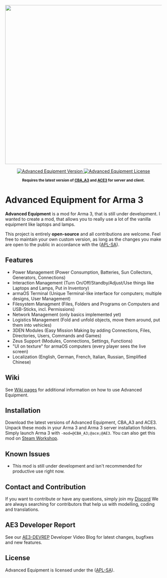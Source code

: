 <p align="center">
    <img src="https://github.com/y0014984/Advanced-Equipment/raw/master/design/Advanced-Eqipment-Logo-Simple-Font.png" width="512">
</p>

<p align="center">
    <a href="https://github.com/y0014984/Advanced-Equipment/releases/latest">
        <img src="https://img.shields.io/badge/Version-0.5.3-blue.svg?style=flat-square" alt="Advanced Equipment Version">
    </a>
    <a href="https://www.bistudio.com/community/licenses/arma-public-license-share-alike">
        <img src="https://img.shields.io/badge/License-APL%20SA-red.svg?style=flat-square" alt="Advanced Equipment License">
    </a>
</p>

<p align="center">
    <sup><strong>Requires the latest version of <a href="https://github.com/CBATeam/CBA_A3/releases">CBA_A3</a> and <a href="https://github.com/acemod/ACE3/releases">ACE3</a> for server and client.<br/></strong></sup>
</p>

# Advanced Equipment for Arma 3

**Advanced Equipment** is a mod for Arma 3, that is still under development. I wanted to create a mod, that allows you to really use a lot of the vanilla equipment like laptops and lamps.

This project is entirely **open-source** and all contributions are welcome. Feel free to maintain your own custom version, as long as the changes you make are open to the public in accordance with the ([APL-SA](https://www.bistudio.com/community/licenses/arma-public-license-share-alike)).

## Features

- Power Management (Power Consumption, Batteries, Sun Collectors, Generators, Connections)
- Interaction Management (Turn On/Off/Standby/Adjust/Use things like Laptops and Lamps, Put in Inventory)
- armaOS Terminal (Unique Terminal-like interface for computers; multiple designs, User Management)
- Filesystem Managment (Files, Folders and Programs on Computers and USB-Sticks, incl. Permissions)
- Network Management (only basics implemented yet)
- Logistics Management (Fold and unfold objects, move them around, put them into vehicles)
- 3DEN Modules (Easy Mission Making by adding Connections, Files, Directories, Users, Commands and Games)
- Zeus Support (Modules, Connections, Settings, Functions)
- "UI on texture" for armaOS computers (every player sees the live screen)
- Localization (English, German, French, Italian, Russian, Simplified Chinese)

## Wiki

See <a href="https://github.com/y0014984/Advanced-Equipment/wiki">Wiki pages</a> for additional information on how to use Advanced Equipment.

## Installation

Download the latest versions of Advanced Equipment, CBA_A3 and ACE3. Unpack these mods in your Arma 3 and Arma 3 server installation folders.
Simply launch Arma 3 with `-mod=@CBA_A3;@ace;@AE3`. You can also get this mod on <a href="https://steamcommunity.com/sharedfiles/filedetails/?id=2888888564">Steam Workshop</a>.

## Known Issues

- This mod is still under development and isn't recommended for productive use right now.

## Contact and Contribution

If you want to contribute or have any questions, simply join my [Discord](https://discord.com/invite/JMmxXEx) We are always searching for contributors that help us with modelling, coding and translations.

## AE3 Developer Report

See our <a href="https://www.youtube.com/watch?v=pfM_eAQinmY&list=PLbrLObIILp9NzNUi-QtDtAwV5UEnYMfO_">AE3-DEVREP</a> Developer Video Blog for latest changes, bugfixes and new features.

## License

Advanced Equipment is licensed under the ([APL-SA](https://www.bistudio.com/community/licenses/arma-public-license-share-alike)).

